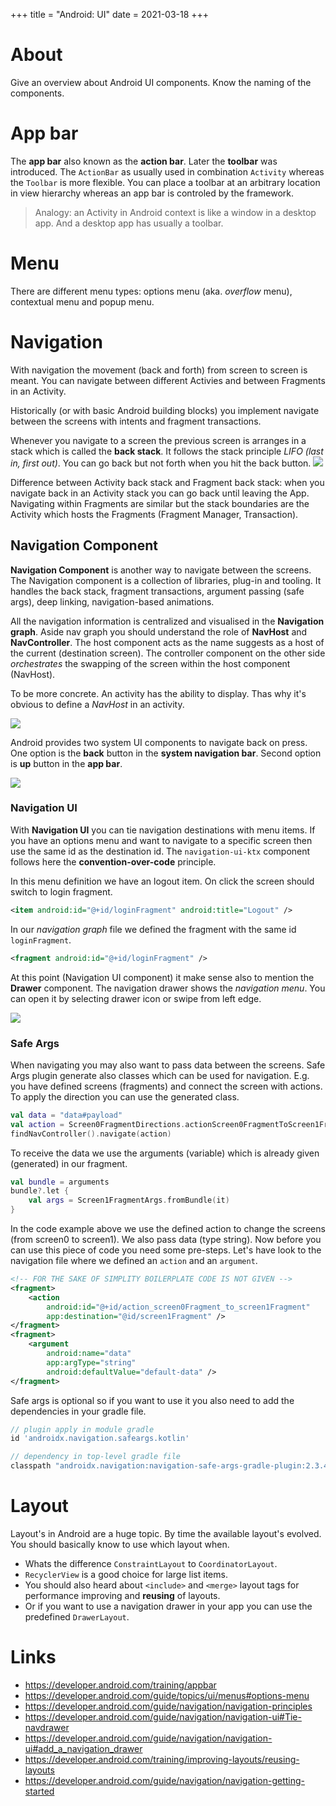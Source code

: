 +++
title = "Android: UI"
date = 2021-03-18
+++

# About
Give an overview about Android UI components. Know the naming of the components.

# App bar
The __app bar__ also known as the __action bar__. Later the __toolbar__ was introduced. The `ActionBar` as usually used in combination `Activity` whereas the `Toolbar` is more flexible. You can place a toolbar at an arbitrary location in view hierarchy whereas an app bar is controled by the framework.

> Analogy: an Activity in Android context is like a window in a desktop app. And a desktop app has usually a toolbar.

# Menu
There are different menu types: options menu (aka. _overflow_ menu), contextual menu and popup menu.

# Navigation
With navigation the movement (back and forth) from screen to screen is meant. 
You can navigate between different Activies and between Fragments in an Activity.

Historically (or with basic Android building blocks) you implement navigate between the screens with intents and fragment transactions.

Whenever you navigate to a screen the previous screen is arranges in a stack which is called the __back stack__. It follows the stack principle _LIFO (last in, first out)_. You can go back but not forth when you hit the back button.
![](../backstack.png)

Difference between Activity back stack and Fragment back stack: when you navigate back in an Activity stack you can go back until leaving the App. Navigating within Fragments are similar but the stack boundaries are the Activity which hosts the Fragments (Fragment Manager, Transaction).

## Navigation Component
__Navigation Component__ is another way to navigate between the screens.
The Navigation component is a collection of libraries, plug-in and tooling.
It handles the back stack, fragment transactions, argument passing (safe args), deep linking, navigation-based animations. 

All the navigation information is centralized and visualised in the __Navigation graph__. Aside nav graph you should understand the role of __NavHost__ and __NavController__. The host component acts as the name suggests as a host of the current (destination screen). The controller component on the other side _orchestrates_ the swapping of the screen within the host component (NavHost).

To be more concrete. An activity has the ability to display. Thas why it's obvious to define a _NavHost_ in an activity.

![](../nav-component.png)

Android provides two system UI components to navigate back on press. One option is the __back__ button in the __system navigation bar__. Second option is __up__ button in the __app bar__.

![](../android-bar.png)

### Navigation UI
With __Navigation UI__ you can tie navigation destinations with menu items. If you have an options menu and want to navigate to a specific screen then use the same id as the destination id. The `navigation-ui-ktx` component follows here the __convention-over-code__ principle.

In this menu definition we have an logout item. On click the screen should switch to login fragment.
```xml
<item android:id="@+id/loginFragment" android:title="Logout" />
```

In our _navigation graph_ file we defined the fragment with the same id `loginFragment`.
```xml
<fragment android:id="@+id/loginFragment" />
```

At this point (Navigation UI component) it make sense also to mention the __Drawer__ component. The navigation drawer shows the _navigation menu_. You can open it by selecting drawer icon or swipe from left edge.

![](../navigation-drawer.png)

### Safe Args
When navigating you may also want to pass data between the screens. Safe Args plugin generate also classes which can be used for navigation. E.g. you have defined screens (fragments) and connect the screen with actions. To apply the direction you can use the generated class.

```kotlin
val data = "data#payload"
val action = Screen0FragmentDirections.actionScreen0FragmentToScreen1Fragment(data)
findNavController().navigate(action)
```

To receive the data we use the arguments (variable) which is already given (generated) in our fragment.
```kotlin
val bundle = arguments
bundle?.let {
    val args = Screen1FragmentArgs.fromBundle(it)
}
```

In the code example above we use the defined action to change the screens (from screen0 to screen1). We also pass data (type string). Now before you can use this piece of code you need some pre-steps. Let's have look to the navigation file where we defined an `action` and an `argument`.

```xml
<!-- FOR THE SAKE OF SIMPLITY BOILERPLATE CODE IS NOT GIVEN -->
<fragment>
    <action
        android:id="@+id/action_screen0Fragment_to_screen1Fragment"
        app:destination="@id/screen1Fragment" />
</fragment>
<fragment>
    <argument
        android:name="data"
        app:argType="string"
        android:defaultValue="default-data" />
</fragment>
```

Safe args is optional so if you want to use it you also need to add the dependencies in your gradle file.
```groovy
// plugin apply in module gradle
id 'androidx.navigation.safeargs.kotlin'

// dependency in top-level gradle file
classpath "androidx.navigation:navigation-safe-args-gradle-plugin:2.3.4"
```

# Layout
Layout's in Android are a huge topic. By time the available layout's evolved. You should basically know to use which layout when. 
* Whats the difference `ConstraintLayout` to `CoordinatorLayout`. 
* `RecyclerView` is a good choice for large list items. 
* You should also heard about `<include>` and `<merge>` layout tags for performance improving and __reusing__ of layouts.
* Or if you want to use a navigation drawer in your app you can use the predefined `DrawerLayout`.

# Links
* https://developer.android.com/training/appbar
* https://developer.android.com/guide/topics/ui/menus#options-menu
* https://developer.android.com/guide/navigation/navigation-principles
* https://developer.android.com/guide/navigation/navigation-ui#Tie-navdrawer
* https://developer.android.com/guide/navigation/navigation-ui#add_a_navigation_drawer
* https://developer.android.com/training/improving-layouts/reusing-layouts
* https://developer.android.com/guide/navigation/navigation-getting-started